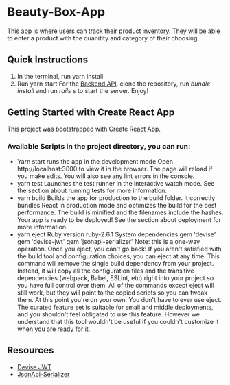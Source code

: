 # Beauty-Box-App

This app is where users can track their product inventory. They will be able to enter a product with the quanitity and category of their choosing.

## Quick Instructions

1. In the terminal, run yarn install
2. Run yarn start
   For the [Backend API](https://github.com/rumikoacopa/beauty-box-api), clone the repository, run _bundle install_ and run _rails s_ to start the server.
   Enjoy!

## Getting Started with Create React App

This project was bootstrapped with Create React App.

### Available Scripts in the project directory, you can run:

- Yarn start runs the app in the development mode
  Open http://localhost:3000 to view it in the browser.
  The page will reload if you make edits. You will also see any lint errors in the console.
- yarn test
  Launches the test runner in the interactive watch mode.
  See the section about running tests for more information.
- yarn build
  Builds the app for production to the build folder. It correctly bundles React in production mode and optimizes the build for the best performance.
  The build is minified and the filenames include the hashes.
  Your app is ready to be deployed!
  See the section about deployment for more information.
- yarn eject
  Ruby version
  ruby-2.6.1
  System dependencies
  gem 'devise'
  gem 'devise-jwt'
  gem 'jsonapi-serializer'
  Note: this is a one-way operation. Once you eject, you can't go back!
  If you aren't satisfied with the build tool and configuration choices, you can eject at any time. This command will remove the single build dependency from your project.
  Instead, it will copy all the configuration files and the transitive dependencies (webpack, Babel, ESLint, etc) right into your project so you have full control over them. All of the commands except eject will still work, but they will point to the copied scripts so you can tweak them. At this point you're on your own.
  You don't have to ever use eject. The curated feature set is suitable for small and middle deployments, and you shouldn't feel obligated to use this feature. However we understand that this tool wouldn't be useful if you couldn't customize it when you are ready for it.

## Resources

- [Devise JWT](https://github.com/dakotalmartinez/rails-devise-jwt-tutorial)
- [JsonApi-Serializer](https://github.com/jsonapi-serializer/jsonapi-serializer)
